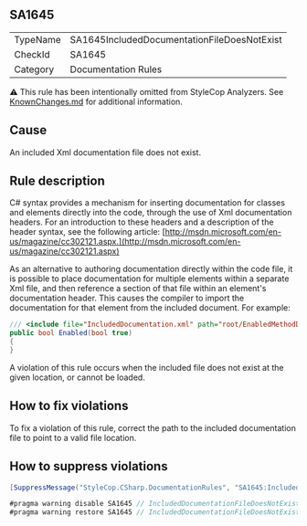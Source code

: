 ﻿## SA1645

<table>
<tr>
  <td>TypeName</td>
  <td>SA1645IncludedDocumentationFileDoesNotExist</td>
</tr>
<tr>
  <td>CheckId</td>
  <td>SA1645</td>
</tr>
<tr>
  <td>Category</td>
  <td>Documentation Rules</td>
</tr>
</table>

:warning: This rule has been intentionally omitted from StyleCop Analyzers. See [KnownChanges.md](KnownChanges.md) for
additional information.

## Cause

An included Xml documentation file does not exist.

## Rule description

C# syntax provides a mechanism for inserting documentation for classes and elements directly into the code, through the use of Xml documentation headers. For an introduction to these headers and a description of the header syntax, see the following article: [http://msdn.microsoft.com/en-us/magazine/cc302121.aspx.](http://msdn.microsoft.com/en-us/magazine/cc302121.aspx)

As an alternative to authoring documentation directly within the code file, it is possible to place documentation for multiple elements within a separate Xml file, and then reference a section of that file within an element's documentation header. This causes the compiler to import the documentation for that element from the included document. For example:

```csharp
/// <include file="IncludedDocumentation.xml" path="root/EnabledMethodDocs" />
public bool Enabled(bool true)
{
}
```

A violation of this rule occurs when the included file does not exist at the given location, or cannot be loaded.

## How to fix violations

To fix a violation of this rule, correct the path to the included documentation file to point to a valid file location.

## How to suppress violations

```csharp
[SuppressMessage("StyleCop.CSharp.DocumentationRules", "SA1645:IncludedDocumentationFileDoesNotExist", Justification = "Reviewed.")]
```

```csharp
#pragma warning disable SA1645 // IncludedDocumentationFileDoesNotExist
#pragma warning restore SA1645 // IncludedDocumentationFileDoesNotExist
```
